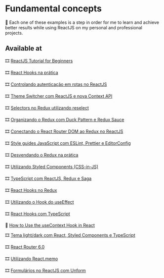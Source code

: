 # Fundamental concepts

:rocket: Each one of these examples is a step in order for me to learn and achieve better results while using ReactJS on my personal and professional projects.

## Available at

:film_strip: [ReactJS Tutorial for Beginners](https://www.youtube.com/playlist?list=PLC3y8-rFHvwgg3vaYJgHGnModB54rxOk3)

:film_strip: [React Hooks na prática](https://www.youtube.com/watch?v=6WB16wZS61c)

:film_strip: [Controlando autenticação em rotas no ReactJS](https://www.youtube.com/watch?v=sYe4r8WXGQg)

:film_strip: [Theme Switcher com ReactJS e nova Context API](https://www.youtube.com/watch?v=oDgxUodLwGU)

:film_strip: [Selectors no Redux utilizando reselect](https://www.youtube.com/watch?v=3GpRg-PdbEU)

:film_strip: [Organizando o Redux com Duck Pattern e Redux Sauce](https://www.youtube.com/watch?v=q-If9n-tUyA)

:film_strip: [Conectando o React Router DOM ao Redux no ReactJS](https://www.youtube.com/watch?v=khaFn1pnDtw)

:film_strip: [Style guides JavaScript com ESLint, Prettier e EditorConfig](https://www.youtube.com/watch?v=TI4v4Y8yRjw)

:film_strip: [Desvendando o Redux na prática](https://www.youtube.com/watch?v=u99tNt3TZf8)

:film_strip: [Utilizando Styled Components (CSS-in-JS)](https://www.youtube.com/watch?v=R3S8DEzEn6s)

:film_strip: [TypeScript com ReactJS, Redux e Saga](https://www.youtube.com/watch?v=OXxul6AvXNs)

:film_strip: [React Hooks no Redux](https://www.youtube.com/watch?v=7L7MhxjI4PE)

:film_strip: [Utilizando o Hook do useEffect](https://www.youtube.com/watch?v=jcc9T-5inrk)

:film_strip: [React Hooks com TypeScript](https://www.youtube.com/watch?v=GOB-lawExXc)

:page_facing_up: [How to Use the useContext Hook in React](https://upmostly.com/tutorials/how-to-use-the-usecontext-hook-in-react)

:film_strip: [Tema light/dark com React, Styled Components e TypeScript](https://www.youtube.com/watch?v=ngVU74daJ8Y)

:film_strip: [React Router 6.0](https://www.youtube.com/watch?v=G7hHdcW4kQY)

:film_strip: [Utilizando React.memo](https://www.youtube.com/watch?v=sBA_SDhIPqQ)

:film_strip: [Formulários no ReactJS com Unform](https://www.youtube.com/watch?v=sBA_SDhIPqQ)
